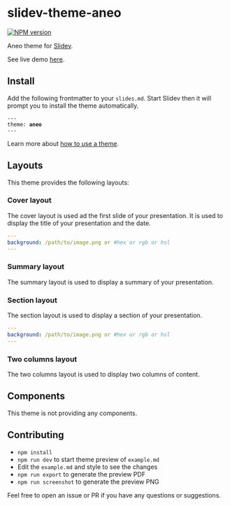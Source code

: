 # slidev-theme-aneo

[![NPM version](https://img.shields.io/npm/v/slidev-theme-aneo?color=3AB9D4&label=)](https://www.npmjs.com/package/slidev-theme-aneo)

Aneo theme for [Slidev](https://github.com/slidevjs/slidev).

See live demo [here](https://slidev-aneo.esteban-soubiran.site).

## Install

Add the following frontmatter to your `slides.md`. Start Slidev then it will prompt you to install the theme automatically.

<pre><code>---
theme: <b>aneo</b>
---</code></pre>

Learn more about [how to use a theme](https://sli.dev/themes/use).

## Layouts

This theme provides the following layouts:

### Cover layout

The cover layout is used ad the first slide of your presentation. It is used to display the title of your presentation and the date.

```yaml
---
background: /path/to/image.png or #hex or rgb or hsl
---
```

### Summary layout

The summary layout is used to display a summary of your presentation.

### Section layout

The section layout is used to display a section of your presentation.

```yaml
---
background: /path/to/image.png or #hex or rgb or hsl
---
```

### Two columns layout

The two columns layout is used to display two columns of content.

## Components

This theme is not providing any components.

## Contributing

- `npm install`
- `npm run dev` to start theme preview of `example.md`
- Edit the `example.md` and style to see the changes
- `npm run export` to generate the preview PDF
- `npm run screenshot` to generate the preview PNG

Feel free to open an issue or PR if you have any questions or suggestions.